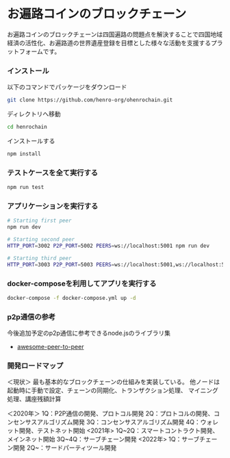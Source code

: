 # お遍路コインのブロックチェーン

お遍路コインのブロックチェーンは四国遍路の問題点を解決することで四国地域経済の活性化、お遍路道の世界遺産登録を目標とした様々な活動を支援するプラットフォームです。

### インストール

以下のコマンドでパッケージをダウンロード
```sh
git clone https://github.com/henro-org/ohenrochain.git
```

ディレクトリへ移動
```sh
cd henrochain
```

インストールする
```sh
npm install
```
### テストケースを全て実行する

```sh
npm run test
```

### アプリケーションを実行する

```sh
# Starting first peer
npm run dev

# Starting second peer
HTTP_PORT=3002 P2P_PORT=5002 PEERS=ws://localhost:5001 npm run dev

# Starting third peer
HTTP_PORT=3003 P2P_PORT=5003 PEERS=ws://localhost:5001,ws://localhost:5002 npm run dev
```

### docker-composeを利用してアプリを実行する

```sh
docker-compose -f docker-compose.yml up -d
```

### p2p通信の参考

今後追加予定のp2p通信に参考できるnode.jsのライブラリ集
* [awesome-peer-to-peer](https://github.com/kgryte/awesome-peer-to-peer)

### 開発ロードマップ

＜現状＞
最も基本的なブロックチェーンの仕組みを実装している。
他ノードは起動時に手動で設定、チェーンの同期化、トランザクション処理、
マイニング処理、講座残額計算

＜2020年＞
1Q：P2P通信の開発、プロトコル開発
2Q：プロトコルの開発、コンセンサスアルゴリズム開発
3Q：コンセンサスアルゴリズム開発
4Q：ウォレット開発、テストネット開始
<2021年>
1Q~2Q：スマートコントラクト開発、メインネット開始
3Q~4Q：サーブチェーン開発
<2022年>
1Q：サーブチェーン開発
2Q~：サードパーティツール開発

